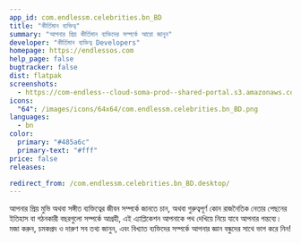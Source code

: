 ```yaml
---
app_id: com.endlessm.celebrities.bn_BD
title: "কীর্তিমান ব্যক্তিত্ব"
summary: "আপনার প্রিয় কীর্তিমান ব্যক্তিদের সম্পর্কে আরো জানুন"
developer: "কীর্তিমান ব্যক্তিত্ব Developers"
homepage: https://endlessos.com
help_page: false
bugtracker: false
dist: flatpak
screenshots:
  - https://com-endless--cloud-soma-prod--shared-portal.s3.amazonaws.com/apps.249.screenshots.aa76094b-ac1f-480f-9f84-c63c94ba9182_201810181958515454.png
icons:
  "64": /images/icons/64x64/com.endlessm.celebrities.bn_BD.png
languages:
  - bn
color:
  primary: "#485a6c"
  primary-text: "#fff"
price: false
releases:

redirect_from: /com.endlessm.celebrities.bn_BD.desktop/
---
```


<p>আপনার প্রিয় মুভি অথবা সঙ্গীত ব্যক্তিত্বের জীবন সম্পর্কে জানতে চান, অথবা গুরুত্বপূর্ণ কোন রাজনৈতিক নেতার পেছনের ইতিহাস বা গঠনকারী বছরগুলো সম্পর্কে আগ্রহী, এই এ্যাপ্লিকেশন আপনাকে পথ দেখিয়ে নিয়ে যাবে আপনার গন্তব্যে। মজা করুন, চমকপ্রদ ও দারুণ সব তথ্য জানুন, এবং বিখ্যাত ব্যক্তিদের সম্পর্কে আপনার জ্ঞান বন্ধুদের সাথে ভাগ করে নিন!</p>